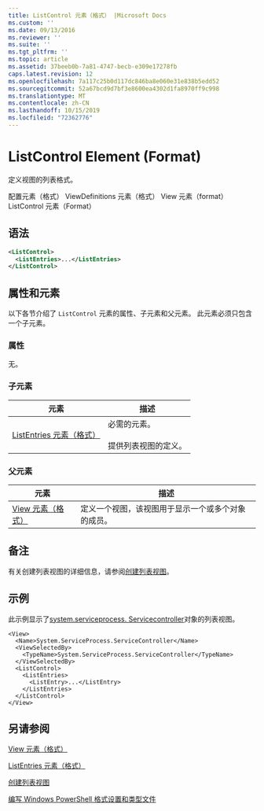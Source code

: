 ```yaml
---
title: ListControl 元素（格式） |Microsoft Docs
ms.custom: ''
ms.date: 09/13/2016
ms.reviewer: ''
ms.suite: ''
ms.tgt_pltfrm: ''
ms.topic: article
ms.assetid: 37beeb0b-7a81-4747-becb-e309e17278fb
caps.latest.revision: 12
ms.openlocfilehash: 7a117c25b0d117dc846ba8e060e31e838b5edd52
ms.sourcegitcommit: 52a67bcd9d7bf3e8600ea4302d1fa8970ff9c998
ms.translationtype: MT
ms.contentlocale: zh-CN
ms.lasthandoff: 10/15/2019
ms.locfileid: "72362776"
---
```

# <a name="listcontrol-element-format"></a>ListControl Element (Format)

定义视图的列表格式。

配置元素（格式） ViewDefinitions 元素（格式） View 元素（format） ListControl 元素（Format）

## <a name="syntax"></a>语法

```xml
<ListControl>
  <ListEntries>...</ListEntries>
</ListControl>

```

## <a name="attributes-and-elements"></a>属性和元素

以下各节介绍了 `ListControl` 元素的属性、子元素和父元素。 此元素必须只包含一个子元素。

### <a name="attributes"></a>属性

无。

### <a name="child-elements"></a>子元素

|元素|描述|
|-------------|-----------------|
|[ListEntries 元素（格式）](./listentries-element-for-listcontrol-format.md)|必需的元素。<br /><br /> 提供列表视图的定义。|

### <a name="parent-elements"></a>父元素

|元素|描述|
|-------------|-----------------|
|[View 元素（格式）](./view-element-format.md)|定义一个视图，该视图用于显示一个或多个对象的成员。|

## <a name="remarks"></a>备注

有关创建列表视图的详细信息，请参阅[创建列表视图](./creating-a-list-view.md)。

## <a name="example"></a>示例

此示例显示了[system.serviceprocess. Servicecontroller](/dotnet/api/System.ServiceProcess.ServiceController)对象的列表视图。

```
<View>
  <Name>System.ServiceProcess.ServiceController</Name>
  <ViewSelectedBy>
    <TypeName>System.ServiceProcess.ServiceController</TypeName>
  </ViewSelectedBy>
  <ListControl>
    <ListEntries>
      <ListEntry>...</ListEntry>
    </ListEntries>
  </ListControl>
</View>
```

## <a name="see-also"></a>另请参阅

[View 元素（格式）](./view-element-format.md)

[ListEntries 元素（格式）](./listentries-element-for-listcontrol-format.md)

[创建列表视图](./creating-a-list-view.md)

[编写 Windows PowerShell 格式设置和类型文件](./writing-a-powershell-formatting-file.md)
